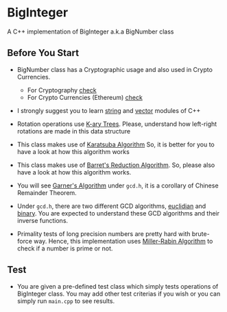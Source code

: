 # BigInteger

A C++ implementation of BigInteger a.k.a BigNumber class

## Before You Start

* BigNumber class has a Cryptographic usage and also used in Crypto Currencies.

    - For Cryptography [check](https://case.edu/affil/sigmaxi/files/CryptoslidesSinger.pdf)
    - For Crypto Currencies (Ethereum) [check](https://docs.ethers.io/v5/api/utils/bignumber/)

* I strongly suggest you to learn [string](http://www.cplusplus.com/reference/string/string/)  and [vector](http://www.cplusplus.com/reference/vector/vector/) modules of C++

* Rotation operations use [K-ary Trees](https://xlinux.nist.gov/dads/HTML/karyTree.html). Please, understand how left-right rotations are made in this data structure

* This class makes use of [Karatsuba Algorithm](https://en.wikipedia.org/wiki/Karatsuba_algorithm#Pseudocode)
So, it is better for you to have a look at how this algorithm works

* This class makes use of [Barret's Reduction Algorithm](https://en.wikipedia.org/wiki/Barrett_reduction). So, please also have a look at how this algorithm works.

* You will see [Garner's Algorithm](https://cp-algorithms.com/algebra/chinese-remainder-theorem.html#toc-tgt-2) under <code>gcd.h</code>, it is a corollary of Chinese Remainder Theorem.

* Under <code>gcd.h</code>, there are two different GCD algorithms, [euclidian](https://en.wikipedia.org/wiki/Euclidean_algorithm) and [binary](https://en.wikipedia.org/wiki/Binary_GCD_algorithm). You are expected to understand these GCD algorithms and their inverse functions.

* Primality tests of long precision numbers are pretty hard with brute-force way. Hence, this implementation uses [Miller-Rabin Algorithm](https://en.wikipedia.org/wiki/Miller%E2%80%93Rabin_primality_test) to check if a number is prime or not.


## Test

* You are given a pre-defined test class which simply tests operations of BigInteger class. You may add other test criterias if you wish or you can simply run <code>main.cpp</code> to see results.
